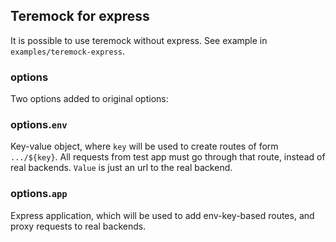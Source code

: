 ## Teremock for express

It is possible to use teremock without express. See example in `examples/teremock-express`.

### options

Two options added to original options:

### options.`env`

Key-value object, where `key` will be used to create routes of form `.../${key}`. All requests from test app must go through that route, instead of real backends. `Value` is just an url to the real backend.

### options.`app`

Express application, which will be used to add env-key-based routes, and proxy requests to real backends.
